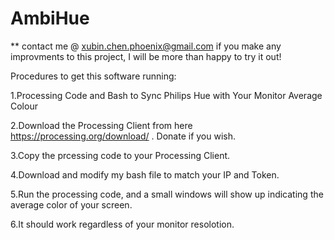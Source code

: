 AmbiHue
=======

** contact me @ xubin.chen.phoenix@gmail.com if you make any improvments to this project, I will be more than happy to try it out!

Procedures to get this software running:

1.Processing Code and Bash to Sync Philips Hue with Your Monitor Average Colour

2.Download the Processing Client from here https://processing.org/download/ . Donate if you wish.

3.Copy the prcessing code to your Processing Client.

4.Download and modify my bash file to match your IP and Token.

5.Run the processing code, and a small windows will show up indicating the average color of your screen.

6.It should work regardless of your monitor resolotion.

